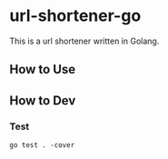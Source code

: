 # url-shortener-go

This is a url shortener written in Golang.

## How to Use

## How to Dev

### Test
```
go test . -cover
```
